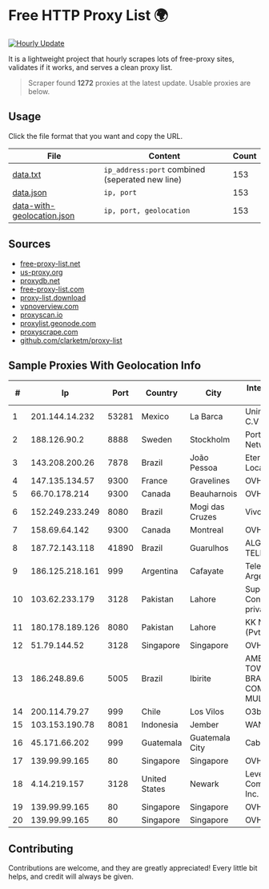 
# Free HTTP Proxy List 🌍

[![Hourly Update](https://github.com/mertguvencli/http-proxy-list/actions/workflows/main.yml/badge.svg?branch=main)](https://github.com/mertguvencli/http-proxy-list/actions/workflows/main.yml)

It is a lightweight project that hourly scrapes lots of free-proxy sites, validates if it works, and serves a clean proxy list.

> Scraper found **1272** proxies at the latest update. Usable proxies are below.

## Usage

Click the file format that you want and copy the URL.


|File|Content|Count|
|----|-------|-----|
|[data.txt](https://raw.githubusercontent.com/mertguvencli/http-proxy-list/main/proxy-list/data.txt)|`ip_address:port` combined (seperated new line)|153|
|[data.json](https://raw.githubusercontent.com/mertguvencli/http-proxy-list/main/proxy-list/data.json)|`ip, port`|153|
|[data-with-geolocation.json](https://raw.githubusercontent.com/mertguvencli/http-proxy-list/main/proxy-list/data-with-geolocation.json)|`ip, port, geolocation`|153|

## Sources

* [free-proxy-list.net](https://free-proxy-list.net)
* [us-proxy.org](https://www.us-proxy.org)
* [proxydb.net](http://proxydb.net)
* [free-proxy-list.com](https://free-proxy-list.com/?page=&port=&type%5B%5D=http&type%5B%5D=https&up_time=0&search=Search)
* [proxy-list.download](https://www.proxy-list.download/HTTP)
* [vpnoverview.com](https://vpnoverview.com/privacy/anonymous-browsing/free-proxy-servers)
* [proxyscan.io](https://www.proxyscan.io)
* [proxylist.geonode.com](https://proxylist.geonode.com/api/proxy-list?limit=300&page=1&sort_by=lastChecked&sort_type=desc&protocols=http,https)
* [proxyscrape.com](https://api.proxyscrape.com/v2/?request=displayproxies&protocol=http&timeout=10000&country=all&ssl=all&anonymity=all)
* [github.com/clarketm/proxy-list](https://raw.githubusercontent.com/clarketm/proxy-list/master/proxy-list-raw.txt)


## Sample Proxies With Geolocation Info

|#|Ip|Port|Country|City|Internet Service Provider|
|-|--|----|-------|----|-------------------------|
|1|201.144.14.232|53281|Mexico|La Barca|Uninet S.A. de C.V|
|2|188.126.90.2|8888|Sweden|Stockholm|Portlane Network|
|3|143.208.200.26|7878|Brazil|João Pessoa|Eternal VÔdeo Locadora Ltda|
|4|147.135.134.57|9300|France|Gravelines|OVH SAS|
|5|66.70.178.214|9300|Canada|Beauharnois|OVH SAS|
|6|152.249.233.249|8080|Brazil|Mogi das Cruzes|Vivo|
|7|158.69.64.142|9300|Canada|Montreal|OVH SAS|
|8|187.72.143.118|41890|Brazil|Guarulhos|ALGAR TELECOM S/A|
|9|186.125.218.161|999|Argentina|Cafayate|Telecom Argentina S.A.|
|10|103.62.233.179|3128|Pakistan|Lahore|Superior Connections private limited|
|11|180.178.189.126|8080|Pakistan|Lahore|KK Networks (Pvt.) Limited|
|12|51.79.144.52|3128|Singapore|Singapore|OVH SAS|
|13|186.248.89.6|5005|Brazil|Ibirite|AMERICAN TOWER DO BRASIL-COMUNICAÔÔO MULTIMÔDIA LT|
|14|200.114.79.27|999|Chile|Los Vilos|O3b Sales BV|
|15|103.153.190.78|8081|Indonesia|Jember|WANET|
|16|45.171.66.202|999|Guatemala|Guatemala City|Cablecolor S.A.|
|17|139.99.99.165|80|Singapore|Singapore|OVH SAS|
|18|4.14.219.157|3128|United States|Newark|Level 3 Communications, Inc.|
|19|139.99.99.165|80|Singapore|Singapore|OVH SAS|
|20|139.99.99.165|80|Singapore|Singapore|OVH SAS|



## Contributing

Contributions are welcome, and they are greatly appreciated! Every
little bit helps, and credit will always be given.


